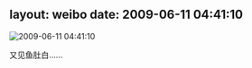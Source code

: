 layout: weibo
date: 2009-06-11 04:41:10
---
<meta name="referrer" content="no-referrer" />

<img src="/images/favicon.ico" style="float: left;"/>2009-06-11 04:41:10

又见鱼肚白……

